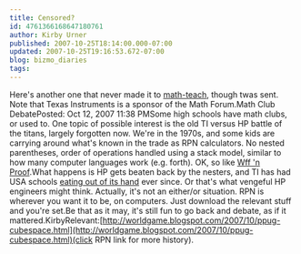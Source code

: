 ```yaml
---
title: Censored?
id: 4761366168647180761
author: Kirby Urner
published: 2007-10-25T18:14:00.000-07:00
updated: 2007-10-25T19:16:53.672-07:00
blog: bizmo_diaries
tags: 
---
```


Here's another one that never made it to [math-teach](http://mathforum.org/kb/forum.jspa?forumID=206), though twas sent.  Note that                      Texas Instruments is a sponsor of the Math Forum.Math Club DebatePosted: Oct 12, 2007 11:38 PMSome high schools have math clubs, or used to. One topic of possible interest is the old TI versus HP battle of the titans, largely forgotten now. We're in the 1970s, and some kids are carrying around what's known in the trade as RPN calculators. No nested parentheses, order of operations handled using a stack model, similar to how many computer languages work (e.g. forth). OK, so like [Wff 'n Proof](http://philosophy.tamucc.edu/article.pl?sid=05/03/09/1551213).What happens is HP gets beaten back by the nesters, and TI has had USA schools [eating out of its hand](http://notes.nassmc.org/NBSfile07.nsf/38d46bf5e8f08834852564b500129b2c/30e1b87b238e63a48525737c00409314?OpenDocument) ever since. Or that's what vengeful HP engineers might think. Actually, it's not an either/or situation. RPN is wherever you want it to be, on computers. Just download the relevant stuff and you're set.Be that as it may, it's still fun to go back and debate, as if it mattered.KirbyRelevant:[http://worldgame.blogspot.com/2007/10/ppug-cubespace.html](http://worldgame.blogspot.com/2007/10/ppug-cubespace.html)(click RPN link for more history).